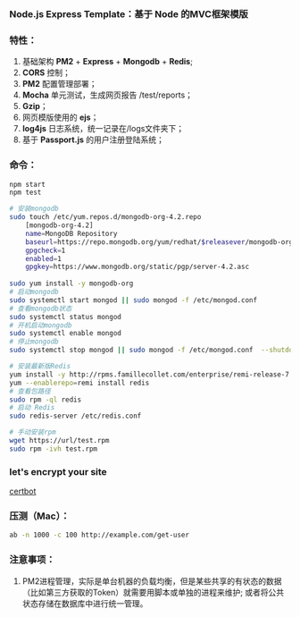 ### Node.js Express Template：基于 Node 的MVC框架模版

### 特性：

1. ​基础架构 **PM2** + **Express** + **Mongodb** + **Redis**;
2. **CORS** 控制；
3. **PM2** 配置管理部署；
4. **Mocha** 单元测试，生成网页报告 /test/reports；
5. **Gzip**；
6. 网页模版使用的 **ejs**；
7. **log4js** 日志系统，统一记录在/logs文件夹下；
8. 基于 **Passport.js** 的用户注册登陆系统；

### 命令：
```bash
npm start
npm test

# 安装mongodb
sudo touch /etc/yum.repos.d/mongodb-org-4.2.repo
    [mongodb-org-4.2]
    name=MongoDB Repository
    baseurl=https://repo.mongodb.org/yum/redhat/$releasever/mongodb-org/4.2/x86_64/
    gpgcheck=1
    enabled=1
    gpgkey=https://www.mongodb.org/static/pgp/server-4.2.asc
    
sudo yum install -y mongodb-org
# 启动mongodb
sudo systemctl start mongod || sudo mongod -f /etc/mongod.conf
# 查看mongodb状态
sudo systemctl status mongod
# 开机启动mongodb
sudo systemctl enable mongod
# 停止mongodb
sudo systemctl stop mongod || sudo mongod -f /etc/mongod.conf  --shutdown

# 安装最新版Redis
yum install -y http://rpms.famillecollet.com/enterprise/remi-release-7.rpm
yum --enablerepo=remi install redis
# 查看包路径
sudo rpm -ql redis
# 启动 Redis
sudo redis-server /etc/redis.conf

# 手动安装rpm
wget https://url/test.rpm
sudo rpm -ivh test.rpm

```

### let's encrypt your site
[certbot](https://certbot.eff.org/lets-encrypt/centosrhel7-other)

### 压测（Mac）：
```bash
ab -n 1000 -c 100 http://example.com/get-user
```

### 注意事项：
1. PM2进程管理，实际是单台机器的负载均衡，但是某些共享的有状态的数据（比如第三方获取的Token）就需要用脚本或单独的进程来维护; 或者将公共状态存储在数据库中进行统一管理。